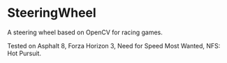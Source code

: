 # SteeringWheel

A steering wheel based on OpenCV for racing games.
<br>

Tested on Asphalt 8, Forza Horizon 3, Need for Speed Most Wanted, NFS: Hot Pursuit.
